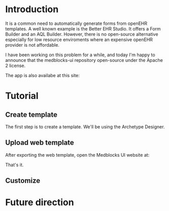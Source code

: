 # Introduction
It is a common need to automatically generate forms from openEHR templates. A well known example is the Better EHR Studio. It offers a Form Builder and an AQL Builder. However, there is no open-source alternative especially for low resource enviroments where an expensive openEHR provider is not affordable.

I have been working on this problem for a while, and today I'm happy to announce that the medblocks-ui repository open-source under the Apache 2 license.

The app is also availabe at this site: 
# Tutorial
## Create template
The first step is to create a template. We'll be using the Archetype Designer.
## Upload web template
After exporting the web template, open the Medblocks UI website at:

That's it.
## Customize



# Future direction